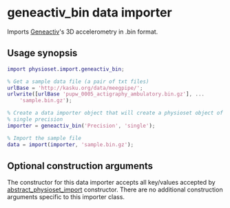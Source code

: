 geneactiv_bin data importer
================

Imports [Geneactiv][geneactiv]'s 3D accelerometry in .bin format.

[geneactiv]: http://www.geneactive.co.uk/
    
## Usage synopsis
  
````matlab
import physioset.import.geneactiv_bin;

% Get a sample data file (a pair of txt files)
urlBase = 'http://kasku.org/data/meegpipe/';
urlwrite([urlBase 'pupw_0005_actigraphy_ambulatory.bin.gz'], ...
    'sample.bin.gz');

% Create a data importer object that will create a physioset object of 
% single precision
importer = geneactiv_bin('Precision', 'single');

% Import the sample file
data = import(importer, 'sample.bin.gz');
````
 
## Optional construction arguments

The constructor for this data importer accepts all key/values accepted by
[abstract_physioset_import][abs-phys-imp] constructor. There are no 
additional construction arguments specific to this importer class.

[abs-phys-imp]: ../abstract_physioset_import.md